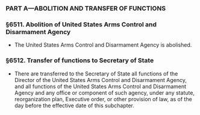 ### PART A—ABOLITION AND TRANSFER OF FUNCTIONS

### §6511. Abolition of United States Arms Control and Disarmament Agency
* The United States Arms Control and Disarmament Agency is abolished.

### §6512. Transfer of functions to Secretary of State
* There are transferred to the Secretary of State all functions of the Director of the United States Arms Control and Disarmament Agency, and all functions of the United States Arms Control and Disarmament Agency and any office or component of such agency, under any statute, reorganization plan, Executive order, or other provision of law, as of the day before the effective date of this subchapter.